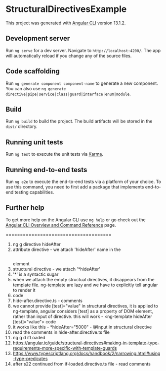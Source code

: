 # StructuralDirectivesExample

This project was generated with [Angular CLI](https://github.com/angular/angular-cli) version 13.1.2.

## Development server

Run `ng serve` for a dev server. Navigate to `http://localhost:4200/`. The app will automatically reload if you change any of the source files.

## Code scaffolding

Run `ng generate component component-name` to generate a new component. You can also use `ng generate directive|pipe|service|class|guard|interface|enum|module`.

## Build

Run `ng build` to build the project. The build artifacts will be stored in the `dist/` directory.

## Running unit tests

Run `ng test` to execute the unit tests via [Karma](https://karma-runner.github.io).

## Running end-to-end tests

Run `ng e2e` to execute the end-to-end tests via a platform of your choice. To use this command, you need to first add a package that implements end-to-end testing capabilities.

## Further help

To get more help on the Angular CLI use `ng help` or go check out the [Angular CLI Overview and Command Reference](https://angular.io/cli) page.


=====================================

1. ng g directive hideAfter
2. attribute directive - we attach 'hideAfter' name in the <h2></h2> element
3. structural directive - we attach '*hideAfter'
4. '*' is a syntactic sugar
5. when we attach the empty structual directives, it disappears from the template file. ng-template are lazy and we have to explicitly tell angular to render it
6. <ng-template hideAfter> code </ng-template>
7. hide-after.directive.ts - comments
8. we cannot provide [test]="value" in structural directives, it is applied to ng-template, angular considers [test] as a property of DOM element, rather than input of directive. this will work - 
    <ng-template hideAfter [test]="value"> code </ng-template>
9. it works like this - *hideAfter="5000" - @Input in structural directive
10. read the comments in hide-after.directive.ts file
11. ng g d ifLoaded
12. https://angular.io/guide/structural-directives#making-in-template-type-requirements-more-specific-with-template-guards
13. https://www.typescriptlang.org/docs/handbook/2/narrowing.html#using-type-predicates
14. after s22 continued from if-loaded.directive.ts file - read comments